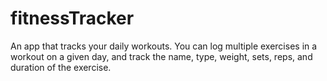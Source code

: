 # fitnessTracker
An app that tracks your daily workouts. You can log multiple exercises in a workout on a given day, and track the name, type, weight, sets, reps, and duration of the exercise. 
